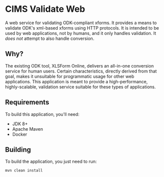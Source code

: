 # CIMS Validate Web

A web service for validating ODK-compliant xforms. It provides a means to validate ODK's xml-based xforms
using HTTP protocols. It is intended to be used by web applications, not by humans, and it only handles 
validation. It *does not* attempt to also handle conversion.

## Why?

The existing ODK tool, XLSForm Online, delivers an all-in-one conversion service for human users. Certain
characteristics, directly derived from that goal, makes it unsuitable for programmatic usage for other web
applications. This application is meant to provide a high-performance, highly-scalable, validation service
suitable for these types of applications.
 
## Requirements

To build this application, you'll need:

  * JDK 8+
  * Apache Maven
  * Docker

## Building

To build the application, you just need to run:

```
mvn clean install
```
